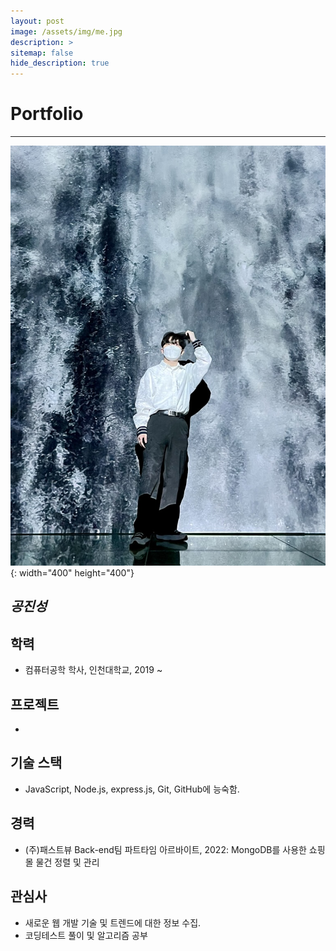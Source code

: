 ```yaml
---
layout: post
image: /assets/img/me.jpg
description: >
sitemap: false
hide_description: true
---
```


# Portfolio

---

![그림1](/assets/img/me.jpg){: width="400" height="400"}

## **_공진성_**

## 학력

-   컴퓨터공학 학사, 인천대학교, 2019 ~

## 프로젝트

-

## 기술 스택

-   JavaScript, Node.js, express.js, Git, GitHub에 능숙함.

## 경력

-   (주)패스트뷰 Back-end팀 파트타임 아르바이트, 2022: MongoDB를 사용한 쇼핑몰 물건 정렬 및 관리

## 관심사

-   새로운 웹 개발 기술 및 트렌드에 대한 정보 수집.
-   코딩테스트 풀이 및 알고리즘 공부
